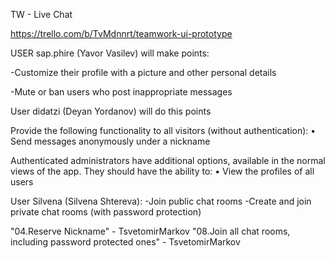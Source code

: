 TW - Live Chat

https://trello.com/b/TvMdnnrt/teamwork-ui-prototype

USER sap.phire (Yavor Vasilev) will make points:

-Customize their profile with a picture and other personal details

-Mute or ban users who post inappropriate messages

User didatzi (Deyan Yordanov) will do this points

Provide the following functionality to all visitors (without authentication):
•	Send messages anonymously under a nickname

Authenticated administrators have additional options, available in the normal views of the app. They should have the ability to:
•	View the profiles of all users


User Silvena (Silvena Shtereva):
-Join public chat rooms
-Create and join private chat rooms (with password protection)

"04.Reserve Nickname" - TsvetomirMarkov 
"08.Join all chat rooms, including password protected ones" - TsvetomirMarkov
